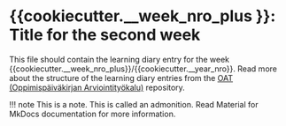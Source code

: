 # {{cookiecutter.__week_nro_plus }}: Title for the second week

This file should contain the learning diary entry for the week {{cookiecutter.__week_nro_plus}}/{{cookiecutter.__year_nro}}. Read more about the structure of the learning diary entries from the [OAT (Oppimispäiväkirjan Arviointityökalu)](https://repo.kamit.fi/janisou1/oat) repository.

!!! note
    This is a note. This is called an admonition. Read Material for MkDocs documentation for more information.